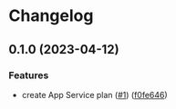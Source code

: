 # Changelog

## 0.1.0 (2023-04-12)


### Features

* create App Service plan ([#1](https://github.com/equinor/terraform-azurerm-app-service/issues/1)) ([f0fe646](https://github.com/equinor/terraform-azurerm-app-service/commit/f0fe6460aa360362ae022138f307b2e40668b84e))
